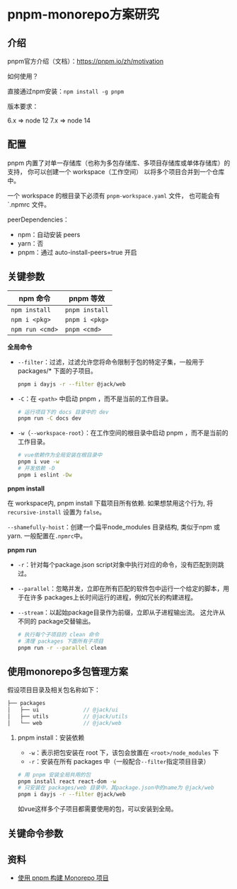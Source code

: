 # pnpm-monorepo方案研究

## 介绍

pnpm官方介绍（文档）：<https://pnpm.io/zh/motivation>

如何使用？

直接通过npm安装：`npm install -g pnpm`

版本要求：

6.x => node 12
7.x => node 14

## 配置

pnpm 内置了对单一存储库（也称为多包存储库、多项目存储库或单体存储库）的支持， 你可以创建一个 workspace（工作空间） 以将多个项目合并到一个仓库中。

一个 workspace 的根目录下必须有 `pnpm-workspace.yaml` 文件， 也可能会有 `.npmrc 文件。

peerDependencies：

- npm：自动安装 peers
- yarn：否
- pnpm：通过 auto-install-peers=true 开启

## 关键参数

| npm 命令        | pnpm 等效      |
| --------------- | -------------- |
| `npm install`   | `pnpm install` |
| `npm i <pkg>`   | `pnpm i <pkg>` |
| `npm run <cmd>` | `pnpm <cmd>`   |

**全局命令**

- `--filter`：过滤，过滤允许您将命令限制于包的特定子集，一般用于 packages/* 下面的子项目。

    ```sh
    pnpm i dayjs -r --filter @jack/web
    ```

- `-C`：在 `<path>` 中启动 pnpm ，而不是当前的工作目录。

    ```sh
    # 运行项目下的 docs 目录中的 dev
    pnpm run -C docs dev
    ```

- `-w`（`--workspace-root`）：在工作空间的根目录中启动 pnpm ，而不是当前的工作目录。

    ```sh
    # vue依赖作为全局安装在根目录中
    pnpm i vue -w
    # 开发依赖 -D
    pnpm i eslint -Dw
    ```

**pnpm install**

在 workspace内, pnpm install 下载项目所有依赖. 如果想禁用这个行为, 将 `recursive-install` 设置为 `false`。

`--shamefully-hoist`：创建一个扁平node_modules 目录结构, 类似于npm 或 yarn. 一般配置在`.npmrc`中。

**pnpm run**

- `-r`：针对每个package.json script对象中执行对应的命令，没有匹配到则跳过。
- `--parallel`：忽略并发，立即在所有匹配的软件包中运行一个给定的脚本，用于在许多 packages上长时间运行的进程，例如冗长的构建进程。
- `--stream`：以起始package目录作为前缀，立即从子进程输出流。 这允许从不同的 package交替输出。

    ```sh
    # 执行每个子项目的 clean 命令
    # 清理 packages 下面所有子项目
    pnpm run -r --parallel clean
    ```

## 使用monorepo多包管理方案

假设项目目录及相关包名称如下：

```js
├── packages
│   ├── ui              // @jack/ui
│   ├── utils           // @jack/utils
│   └── web             // @jack/web
```

1. pnpm install：安装依赖
   - `-w`：表示把包安装在 root 下，该包会放置在 `<root>/node_modules` 下
   - `-r`：安装在所有 packages 中（一般配合`--filter`指定项目目录）

    ```sh
    # 用 pnpm 安装全局共用的包
    pnpm install react react-dom -w
    # 只安装在 packages/web 目录中，其package.json中的name为 @jack/web
    pnpm i dayjs -r --filter @jack/web
    ```

    如vue这样多个子项目都需要使用的包，可以安装到全局。

## 关键命令参数

## 资料

- [使用 pnpm 构建 Monorepo 项目](https://zhuanlan.zhihu.com/p/373935751)
